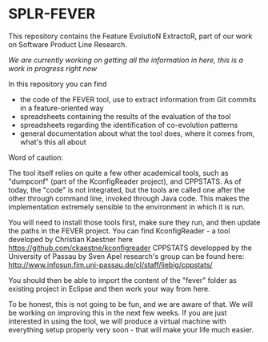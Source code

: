 # SPLR-FEVER
This repository contains the Feature EvolutioN ExtractoR, part of our work on Software Product Line Research.

_We are currently working on getting all the information in here, this is a work in progress right now_

In this repository you can find 
- the code of the FEVER tool, use to extract information from Git commits in a feature-oriented way
- spreadsheets containing the results of the evaluation of the tool
- spreadsheets regarding the identification of co-evolution patterns
- general documentation about what the tool does, where it comes from, what's this all about

Word of caution: 

The tool itself relies on quite a few other academical tools, such as "dumpconf" (part of the KconfigReader project), and CPPSTATS.
As of today, the "code" is not integrated, but the tools are called one after the other 
through command line, invoked through Java code. This makes the implementation extremely sensible to the environment in which it is run.

You will need to install those tools first, make sure they run, and then update the paths in the FEVER project. 
You can find KconfigReader - a tool developed by Christian Kaestner here https://github.com/ckaestne/kconfigreader
CPPSTATS developped by the University of Passau by Sven Apel research's group can be found here: http://www.infosun.fim.uni-passau.de/cl/staff/liebig/cppstats/

You should then be able to import the content of the "fever" folder as existing project in Eclipse and then work your way from here. 

To be honest, this is not going to be fun, and we are aware of that. 
We will be working on improving this in the next few weeks.
If you are just interested in using the tool, we will produce a virtual machine with everything setup properly very soon - that will make your life much easier. 
